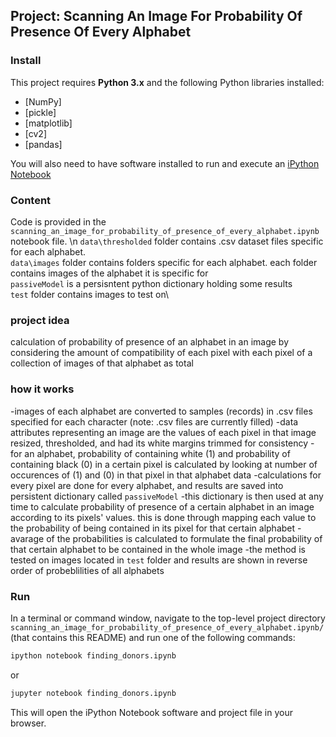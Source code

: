 ## Project:  Scanning An Image For Probability Of Presence Of Every Alphabet

### Install

This project requires **Python 3.x** and the following Python libraries installed:

- [NumPy]
- [pickle]
- [matplotlib]
- [cv2]
- [pandas]

You will also need to have software installed to run and execute an [iPython Notebook](http://ipython.org/notebook.html)

### Content

Code is provided in the `scanning_an_image_for_probability_of_presence_of_every_alphabet.ipynb` notebook file. \n
`data\thresholded` folder contains .csv dataset files specific for each alphabet.\
`data\images` folder contains folders specific for each alphabet. each folder contains images of the alphabet it is specific for\
`passiveModel` is a persisntent python dictionary holding some results\
`test` folder contains images to test on\
### project idea
calculation of probability of presence of an alphabet in an image by considering the amount of compatibility of each pixel with each pixel of a collection of images of that alphabet as total

### how it works
-images of each alphabet are converted to samples (records) in .csv files specified for each character (note: .csv files are currently filled)
-data attributes representing an image are the values of each pixel in that image resized, thresholded, and had its white margins trimmed for consistency
-for an alphabet, probability of containing white (1) and probability of containing black (0) in a certain pixel is calculated by looking at number of occurences of (1) and (0) in that pixel in that alphabet data
-calculations for every pixel are done for every alphabet, and results are saved into persistent dictionary called `passiveModel`
-this dictionary is then used at any time to calculate probability of presence of a certain alphabet in an image according to its pixels' values. this is done through mapping each value to the probability of being contained in its pixel for that certain alphabet
-avarage of the probabilities is calculated to formulate the final probability of that certain alphabet to be contained in the whole image
-the method is tested on images located in `test` folder and results are shown in reverse order of probeblilities of all alphabets



### Run

In a terminal or command window, navigate to the top-level project directory `scanning_an_image_for_probability_of_presence_of_every_alphabet.ipynb/` (that contains this README) and run one of the following commands:

```bash
ipython notebook finding_donors.ipynb
```  
or
```bash
jupyter notebook finding_donors.ipynb
```

This will open the iPython Notebook software and project file in your browser.

